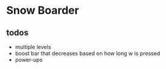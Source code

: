 # Snow Boarder

## todos

- multiple levels
- boost bar that decreases based on how long w is pressed
- power-ups 
